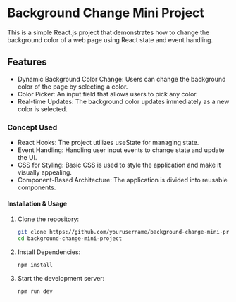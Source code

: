 # Background Change Mini Project

This is a simple React.js project that demonstrates how to change the background color of a web page using React state and event handling.

## Features

- Dynamic Background Color Change: Users can change the background color of the page by selecting a color.
- Color Picker: An input field that allows users to pick any color.
- Real-time Updates: The background color updates immediately as a new color is selected.

### Concept Used

- React Hooks: The project utilizes useState for managing state.
- Event Handling: Handling user input events to change state and update the UI.
- CSS for Styling: Basic CSS is used to style the application and make it visually appealing.
- Component-Based Architecture: The application is divided into reusable components.

#### Installation & Usage

1. Clone the repository:

   ```bash
   git clone https://github.com/yourusername/background-change-mini-project.git
   cd background-change-mini-project
   ```

2. Install Dependencies:

   ```bash
   npm install
   ```

3. Start the development server:

   ```bash
   npm run dev
   ```
